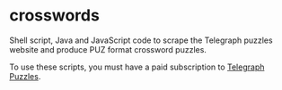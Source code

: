 crosswords
==========

Shell script, Java and JavaScript code to scrape the Telegraph puzzles website and produce PUZ format crossword puzzles.

To use these scripts, you must have a paid subscription to [Telegraph Puzzles](http://puzzles.telegraph.co.uk).


